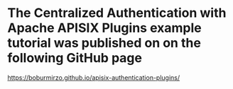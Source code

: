 # The Centralized Authentication with Apache APISIX Plugins example tutorial was published on on the following GitHub page

https://boburmirzo.github.io/apisix-authentication-plugins/
